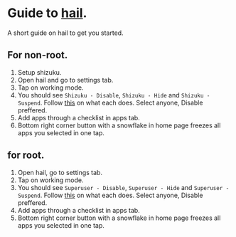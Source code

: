 # Guide to [hail](https://github.com/aistra0528/Hail).
A short guide on hail to get you started.
## For non-root.
1. Setup shizuku.
2. Open hail and go to settings tab.
3. Tap on working mode. 
4. You should see `Shizuku - Disable`, `Shizuku - Hide` and `Shizuku - Suspend`. Follow [this](
https://github.com/aistra0528/Hail/blob/master/README_EN.md#freeze) on what each does. Select anyone, Disable preffered.
6. Add apps through a checklist in apps tab.
7. Bottom right corner button with a snowflake in home page freezes all apps you selected in one tap.

## for root.
1. Open hail, go to settings tab.
2. Tap on working mode.
3. You should see `Superuser - Disable`, `Superuser - Hide` and `Superuser - Suspend`. Follow [this](https://github.com/aistra0528/Hail/blob/master/README_EN.md#freeze) on what each does. Select anyone, Disable preffered.
4. Add apps through a checklist in apps tab.
5. Bottom right corner button with a snowflake in home page freezes all apps you selected in one tap.
